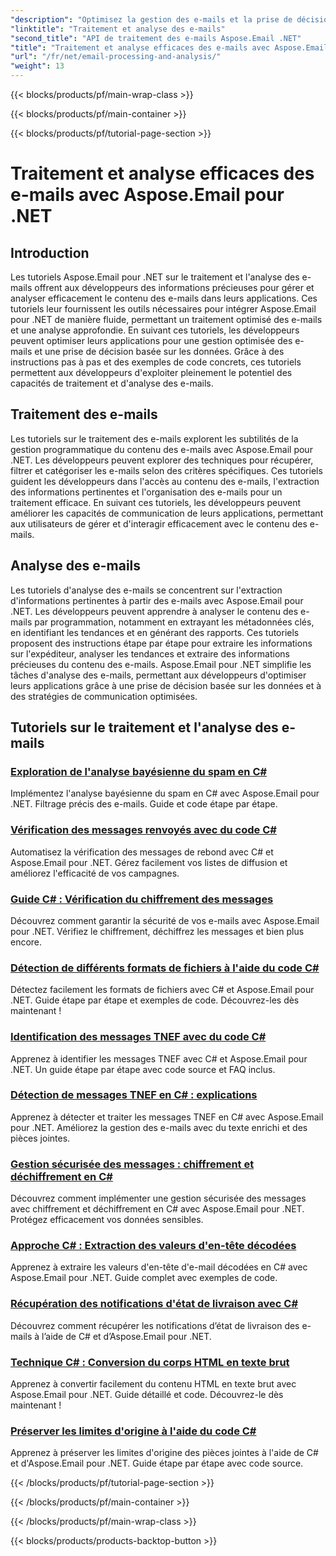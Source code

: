 ```yaml
---
"description": "Optimisez la gestion des e-mails et la prise de décision de votre application grâce aux tutoriels d'Aspose.Email pour .NET sur le traitement simplifié des e-mails et l'analyse approfondie. Apprenez à récupérer, organiser et analyser le contenu des e-mails par programmation. Explorez des exemples pratiques pour une communication optimisée et des stratégies basées sur les données."
"linktitle": "Traitement et analyse des e-mails"
"second_title": "API de traitement des e-mails Aspose.Email .NET"
"title": "Traitement et analyse efficaces des e-mails avec Aspose.Email pour .NET"
"url": "/fr/net/email-processing-and-analysis/"
"weight": 13
---
```


{{< blocks/products/pf/main-wrap-class >}}

{{< blocks/products/pf/main-container >}}

{{< blocks/products/pf/tutorial-page-section >}}

# Traitement et analyse efficaces des e-mails avec Aspose.Email pour .NET


## Introduction

Les tutoriels Aspose.Email pour .NET sur le traitement et l'analyse des e-mails offrent aux développeurs des informations précieuses pour gérer et analyser efficacement le contenu des e-mails dans leurs applications. Ces tutoriels leur fournissent les outils nécessaires pour intégrer Aspose.Email pour .NET de manière fluide, permettant un traitement optimisé des e-mails et une analyse approfondie. En suivant ces tutoriels, les développeurs peuvent optimiser leurs applications pour une gestion optimisée des e-mails et une prise de décision basée sur les données. Grâce à des instructions pas à pas et des exemples de code concrets, ces tutoriels permettent aux développeurs d'exploiter pleinement le potentiel des capacités de traitement et d'analyse des e-mails.

## Traitement des e-mails

Les tutoriels sur le traitement des e-mails explorent les subtilités de la gestion programmatique du contenu des e-mails avec Aspose.Email pour .NET. Les développeurs peuvent explorer des techniques pour récupérer, filtrer et catégoriser les e-mails selon des critères spécifiques. Ces tutoriels guident les développeurs dans l'accès au contenu des e-mails, l'extraction des informations pertinentes et l'organisation des e-mails pour un traitement efficace. En suivant ces tutoriels, les développeurs peuvent améliorer les capacités de communication de leurs applications, permettant aux utilisateurs de gérer et d'interagir efficacement avec le contenu des e-mails.

## Analyse des e-mails

Les tutoriels d'analyse des e-mails se concentrent sur l'extraction d'informations pertinentes à partir des e-mails avec Aspose.Email pour .NET. Les développeurs peuvent apprendre à analyser le contenu des e-mails par programmation, notamment en extrayant les métadonnées clés, en identifiant les tendances et en générant des rapports. Ces tutoriels proposent des instructions étape par étape pour extraire les informations sur l'expéditeur, analyser les tendances et extraire des informations précieuses du contenu des e-mails. Aspose.Email pour .NET simplifie les tâches d'analyse des e-mails, permettant aux développeurs d'optimiser leurs applications grâce à une prise de décision basée sur les données et à des stratégies de communication optimisées.

## Tutoriels sur le traitement et l'analyse des e-mails
### [Exploration de l'analyse bayésienne du spam en C#](./exploring-bayesian-spam-analysis-in-csharp/)
Implémentez l'analyse bayésienne du spam en C# avec Aspose.Email pour .NET. Filtrage précis des e-mails. Guide et code étape par étape.
### [Vérification des messages renvoyés avec du code C#](./verifying-bounced-messages-with-csharp-code/)
Automatisez la vérification des messages de rebond avec C# et Aspose.Email pour .NET. Gérez facilement vos listes de diffusion et améliorez l'efficacité de vos campagnes. 
### [Guide C# : Vérification du chiffrement des messages](./csharp-guide-checking-messages-for-encryption/)
Découvrez comment garantir la sécurité de vos e-mails avec Aspose.Email pour .NET. Vérifiez le chiffrement, déchiffrez les messages et bien plus encore.
### [Détection de différents formats de fichiers à l'aide du code C#](./detecting-various-file-formats-using-csharp-code/)
Détectez facilement les formats de fichiers avec C# et Aspose.Email pour .NET. Guide étape par étape et exemples de code. Découvrez-les dès maintenant !
### [Identification des messages TNEF avec du code C#](./identifying-tnef-messages-with-csharp-code/)
Apprenez à identifier les messages TNEF avec C# et Aspose.Email pour .NET. Un guide étape par étape avec code source et FAQ inclus.
### [Détection de messages TNEF en C# : explications](./tnef-message-detection-in-csharp-explained/)
Apprenez à détecter et traiter les messages TNEF en C# avec Aspose.Email pour .NET. Améliorez la gestion des e-mails avec du texte enrichi et des pièces jointes.
### [Gestion sécurisée des messages : chiffrement et déchiffrement en C#](./secure-message-handling-encryption-and-decryption-in-csharp/)
Découvrez comment implémenter une gestion sécurisée des messages avec chiffrement et déchiffrement en C# avec Aspose.Email pour .NET. Protégez efficacement vos données sensibles.
### [Approche C# : Extraction des valeurs d'en-tête décodées](./csharp-approach-extracting-decoded-header-values/)
Apprenez à extraire les valeurs d'en-tête d'e-mail décodées en C# avec Aspose.Email pour .NET. Guide complet avec exemples de code.
### [Récupération des notifications d'état de livraison avec C#](./retrieving-delivery-status-notifications-with-csharp/)
Découvrez comment récupérer les notifications d’état de livraison des e-mails à l’aide de C# et d’Aspose.Email pour .NET.
### [Technique C# : Conversion du corps HTML en texte brut](./csharp-technique-converting-html-body-to-plain-text/)
Apprenez à convertir facilement du contenu HTML en texte brut avec Aspose.Email pour .NET. Guide détaillé et code. Découvrez-le dès maintenant !
### [Préserver les limites d'origine à l'aide du code C#](./preserving-original-boundaries-using-csharp-code/)
Apprenez à préserver les limites d'origine des pièces jointes à l'aide de C# et d'Aspose.Email pour .NET. Guide étape par étape avec code source.

{{< /blocks/products/pf/tutorial-page-section >}}

{{< /blocks/products/pf/main-container >}}

{{< /blocks/products/pf/main-wrap-class >}}

{{< blocks/products/products-backtop-button >}}